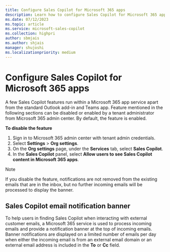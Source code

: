 ```yaml
---
title: Configure Sales Copilot for Microsoft 365 apps
description: Learn how to configure Sales Copilot for Microsoft 365 apps.
ms.date: 07/12/2023
ms.topic: article
ms.service: microsoft-sales-copilot
ms.collection: highpri
author: sbmjais
ms.author: shjais
manager: shujoshi
ms.localizationpriority: medium
---
```


# Configure Sales Copilot for Microsoft 365 apps



A few Sales Copilot features run within a Microsoft 365 app service apart from the standard Outlook add-in and Teams app. Feature mentioned in the following sections can be disabled or enabled by a tenant administrator from Microsoft 365 admin center. By default, the feature is enabled.

**To disable the feature**

1.	Sign in to Microsoft 365 admin center with tenant admin credentials.
2.	Select **Settings** > **Org settings**.
3.	On the **Org settings** page, under the **Services** tab, select **Sales Copilot**.
4.	In the **Sales Copilot** panel, select **Allow users to see Sales Copilot content in Microsoft 365 apps**.

> [!NOTE] 
> If you disable the feature, notifications are not removed from the existing emails that are in the inbox, but no further incoming emails will be processed to display the banner.

## Sales Copilot email notification banner

To help users in finding Sales Copilot when interacting with external customer emails, a Microsoft 365 service is used to process incoming emails and provide a notification banner at the top of incoming emails. Banner notifications are displayed on a limited number of emails per day when either the incoming email is from an external email domain or an external email address is included in the **To** or **Cc** field. 
